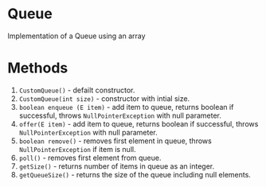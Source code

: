 # Queue
Implementation of a Queue using an array

# Methods

1. `CustomQueue()` - defailt constructor.
2. `CustomQueue(int size)` - constructor with intial size.
3. `boolean enqueue (E item)` - add item to queue, returns boolean if successful, throws `NullPointerException` with null parameter.
4. `offer(E item)` - add item to queue, returns boolean if successful, throws `NullPointerException` with null parameter.
5. `boolean remove()` - removes first element in queue, throws `NullPointerException` if item is null.
6. `poll()` - removes first element from queue.
7. `getSize()` - returns number of items in queue as an integer.
8. `getQueueSize()` - returns the size of the queue including null elements.
